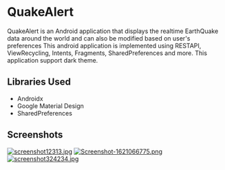 # QuakeAlert
QuakeAlert is an Android application that displays the realtime EarthQuake data around the world and can also be modified based on user's preferences 
This android application is implemented using RESTAPI, ViewRecycling, Intents, Fragments, SharedPreferences and more.
This application support dark theme.

## Libraries Used
- Androidx
- Google Material Design
- SharedPreferences 


## Screenshots

[![screenshot12313.jpg](https://i.postimg.cc/brD9zyq9/screenshot12313.jpg)](https://postimg.cc/bSPtgjDZ)          [![Screenshot-1621066775.png](https://i.postimg.cc/QM8PjTwg/Screenshot-1621066775.png)](https://postimg.cc/XrPx8pVX)            [![screenshot324234.jpg](https://i.postimg.cc/FR1BLQ97/screenshot324234.jpg)](https://postimg.cc/S2FrB3Yh)
